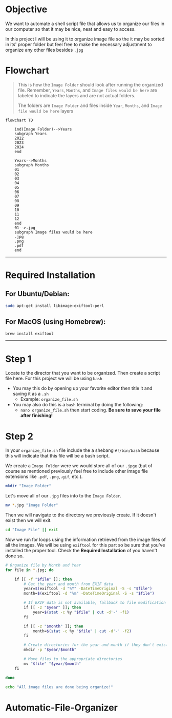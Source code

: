 # Objective
We want to automate a shell script file that allows us to organize our files in our computer so that it may be nice, neat and easy to access. 

In this project I will be using it to organize image file so the it may be sorted in its' proper folder but feel free to make the necessary adjustment to organize any other files besides `.jpg`

# Flowchart 
> This is how the `Image Folder` should look after running the organized file. Remember, `Years`, `Months`, and `Image files would be here` are labeled to indicate the layers and are not actual folders. 
> 
> The folders are `Image Folder` and files inside `Year`, `Months`, and `Image file would be here` layers

```mermaid
flowchart TD

	ind(Image Folder)-->Years
	subgraph Years
	2022
	2023
	2024
	end

	Years-->Months
	subgraph Months
	01
	02 
	03
	04
	05
	06
	07
	08
	09
	10
	11
	12
	end
	01-->.jpg
	subgraph Image files would be here
	.jpg
	.png
	.pdf
	end
```
---
# **Required Installation**

## For Ubuntu/Debian:
```bash
sudo apt-get install libimage-exiftool-perl
```

## For MacOS (using Homebrew):
```bash
brew install exiftool
```

---
# Step 1
Locate to the director that you want to be organized. 
Then create a script file here. For this project we will be using `bash`
- You may this do by opening up your favorite editor then title it and saving it as a `.sh`
	- Example: `organize_file.sh`  
- You may also do this is a `bash` terminal by doing the following:
	- `nano organize_file.sh` then start coding. **Be sure to save your file after finishing!**

# Step 2
In your `organize_file.sh` file include the a shebang `#!/bin/bash` because this will indicate that this file will be a bash script. 

We create a `Image Folder` were we would store all of our `.jpge` (but of course as mentioned previously feel free to include other image file extensions like `.pdf`, `.png`,`.gif`, etc.).
```bash
mkdir "Image Folder"
```

 Let's move all of our `.jpg` files into to the `Image Folder`.
```bash
mv *.jpg "Image Folder"
```

Then we will navigate to the directory we previously create. If it doesn't exist then we will exit.
```bash
cd "Image File" || exit
```

Now we run for loops using the information retrieved from the image files of all the images. We will be using `exiftool` for this part so be sure that you've installed the proper tool. Check the **Required Installation** of you haven't done so. 
```bash
# Organize file by Month and Year
for file in *.jpg; do

    if [[ -f "$file" ]]; then
        # Get the year and month from EXIF data
        year=$(exiftool -d "%Y" -DateTimeOriginal -S -s "$file")
        month=$(exiftool -d "%m" -DateTimeOriginal -S -s "$file")

        # If EXIF data is not available, fallback to file modification date
        if [[ -z "$year" ]]; then
            year=$(stat -c %y "$file" | cut -d'-' -f1)
        fi

        if [[ -z "$month" ]]; then
            month=$(stat -c %y "$file" | cut -d'-' -f2)
        fi

        # Create directories for the year and month if they don't exist
        mkdir -p "$year/$month"

        # Move files to the appropriate directories
        mv "$file" "$year/$month"
    fi

done

echo "All image files are done being organize!"
```

# Automatic-File-Organizer
